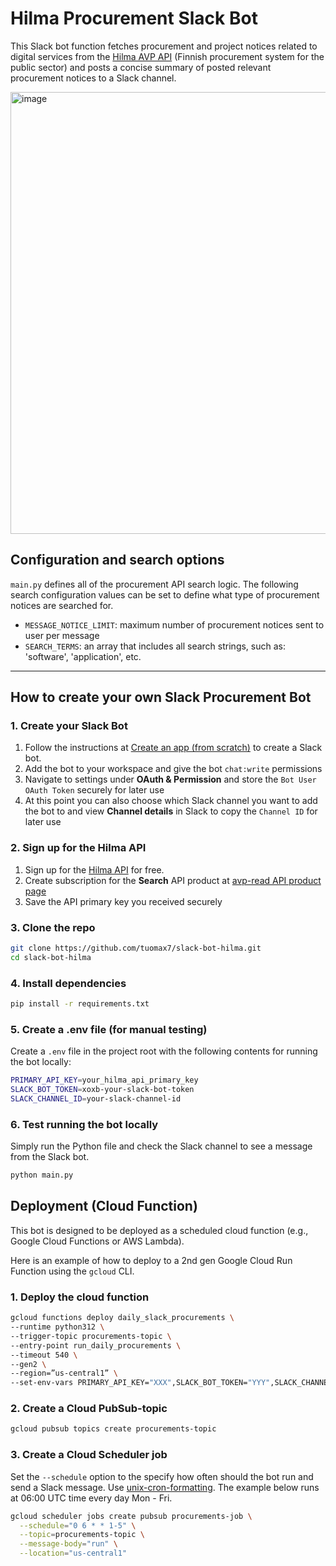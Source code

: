 # Hilma Procurement Slack Bot

This Slack bot function fetches procurement and project notices related to digital services from the [Hilma AVP API](https://hns-hilma-prod-apim.developer.azure-api.net/) (Finnish procurement system for the public sector) and posts a concise summary of posted relevant procurement notices to a Slack channel.

<img width="707" alt="image" src="https://github.com/user-attachments/assets/ae3190bc-2c3c-48f8-9dd7-20584ab2e46a" />

## Configuration and search options

`main.py` defines all of the procurement API search logic. The following search configuration values can be set to define what type of procurement notices are searched for.

- `MESSAGE_NOTICE_LIMIT`: maximum number of procurement notices sent to user per message
- `SEARCH_TERMS`: an array that includes all search strings, such as: 'software', 'application', etc.

---

## How to create your own Slack Procurement Bot

### 1. Create your Slack Bot

1. Follow the instructions at [Create an app (from scratch)](https://api.slack.com/) to create a Slack bot.
2. Add the bot to your workspace and give the bot `chat:write` permissions
3. Navigate to settings under **OAuth & Permission** and store the `Bot User OAuth Token` securely for later use
4. At this point you can also choose which Slack channel you want to add the bot to and view **Channel details** in Slack to copy the `Channel ID` for later use

### 2. Sign up for the Hilma API

1. Sign up for the [Hilma API](https://hns-hilma-prod-apim.developer.azure-api.net/) for free.
2. Create subscription for the **Search** API product at [avp-read API product page](https://hns-hilma-prod-apim.developer.azure-api.net/product#product=avp-read)
3. Save the API primary key you received securely

### 3. Clone the repo

```bash
git clone https://github.com/tuomax7/slack-bot-hilma.git
cd slack-bot-hilma
```

### 4. Install dependencies

```bash
pip install -r requirements.txt
```

### 5. Create a .env file (for manual testing)

Create a `.env` file in the project root with the following contents for running the bot locally:

```bash
PRIMARY_API_KEY=your_hilma_api_primary_key
SLACK_BOT_TOKEN=xoxb-your-slack-bot-token
SLACK_CHANNEL_ID=your-slack-channel-id
```

### 6. Test running the bot locally

Simply run the Python file and check the Slack channel to see a message from the Slack bot.

```bash
python main.py
```

## Deployment (Cloud Function)

This bot is designed to be deployed as a scheduled cloud function (e.g., Google Cloud Functions or AWS Lambda).

Here is an example of how to deploy to a 2nd gen Google Cloud Run Function using the `gcloud` CLI.

### 1. Deploy the cloud function

```bash
gcloud functions deploy daily_slack_procurements \
--runtime python312 \
--trigger-topic procurements-topic \
--entry-point run_daily_procurements \
--timeout 540 \
--gen2 \
--region=”us-central1” \
--set-env-vars PRIMARY_API_KEY="XXX",SLACK_BOT_TOKEN="YYY",SLACK_CHANNEL_ID="ZZZ"
```

### 2. Create a Cloud PubSub-topic

```bash
gcloud pubsub topics create procurements-topic
```

### 3. Create a Cloud Scheduler job

Set the `--schedule` option to the specify how often should the bot run and send a Slack message. Use [unix-cron-formatting](https://www.ibm.com/docs/en/db2/11.5.x?topic=task-unix-cron-format). The example below runs at 06:00 UTC time every day Mon - Fri.

```bash
gcloud scheduler jobs create pubsub procurements-job \
  --schedule="0 6 * * 1-5" \
  --topic=procurements-topic \
  --message-body="run" \
  --location="us-central1"
```
